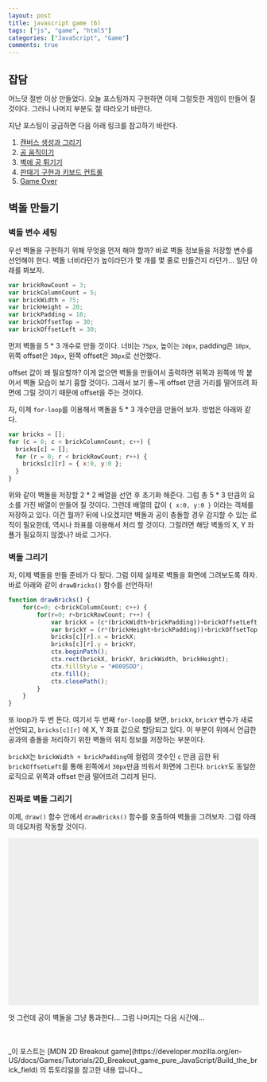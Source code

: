 ```yaml
---
layout: post
title: javascript game (6)
tags: ["js", "game", "html5"]
categories: ["JavaScript", "Game"]
comments: true
---
```


## 잡담

어느덧 절반 이상 만들었다. 오늘 포스팅까지 구현하면 이제 그럴듯한 게임이 만들어 질 것이다. 그러니 나머지 부분도 잘 따라오기 바란다.

지난 포스팅이 궁금하면 다음 아래 링크를 참고하기 바란다.

1. [캔버스 생성과 그리기](/2017/04/17/js-game-01/)
2. [공 움직이기](/2017/04/18/js-game-02/)
3. [벽에 공 튀기기](/2017/04/19/js-game-03/)
4. [판때기 구현과 키보드 컨트롤](/2017/04/20/js-game-04/)
5. [Game Over](/2017/04/21/js-game-05/)


## 벽돌 만들기

### 벽돌 변수 세팅

우선 벽돌을 구현하기 위해 무엇을 먼저 해야 할까? 바로 벽돌 정보들을 저장할 변수를 선언해야 한다. 벽돌 너비라던가 높이라던가 몇 개를 몇 줄로 만들건지 라던가... 일단 아래를 봐보자.

```javascript
var brickRowCount = 3;
var brickColumnCount = 5;
var brickWidth = 75;
var brickHeight = 20;
var brickPadding = 10;
var brickOffsetTop = 30;
var brickOffsetLeft = 30;
```

먼저 벽돌을 5 * 3 개수로 만들 것이다. 너비는 `75px`, 높이는 `20px`, padding은 `10px`, 위쪽 offset은 `30px`, 왼쪽 offset은 `30px`로 선언했다.

offset 값이 왜 필요할까? 이게 없으면 벽돌을 만들어서 출력하면 위쪽과 왼쪽에 딱 붙어서 벽돌 모습이 보기 흉할 것이다. 그래서 보기 좋~게 offset 만큼 거리를 떨어뜨려 화면에 그릴 것이기 때문에 offset을 주는 것이다.

자, 이제 `for-loop`를 이용해서 벽돌을 5 * 3 개수만큼 만들어 보자. 방법은 아래와 같다.

```javascript
var bricks = [];
for (c = 0; c < brickColumnCount; c++) {
  bricks[c] = [];
  for (r = 0; r < brickRowCount; r++) {
    bricks[c][r] = { x:0, y:0 };
  }
}
```

위와 같이 벽돌을 저장할 2 * 2 배열을 선언 후 초기화 해준다.  그럼 총 5 * 3 만큼의 요소를 가진 배열이 만들어 질 것이다. 그런데 배열의 값이 `{ x:0, y:0 }` 이라는 객체를 저장하고 있다. 이건 뭘까? 뒤에 나오겠지만 벽돌과 공이 충돌할 경우 감지할 수 있는 로직이 필요한데, 역시나 좌표를 이용해서 처리 할 것이다. 그럴려면 해당 벽돌의 X, Y 좌푤가 필요하지 않겠나? 바로 그거다.


### 벽돌 그리기

자, 이제 벽돌을 만들 준비가 다 됬다. 그럼 이제 실제로 벽돌을 화면에 그려보도록 하자. 바로 아래와 같이 `drawBricks()` 함수를 선언하자!

```javascript
function drawBricks() {
    for(c=0; c<brickColumnCount; c++) {
        for(r=0; r<brickRowCount; r++) {
            var brickX = (c*(brickWidth+brickPadding))+brickOffsetLeft;
            var brickY = (r*(brickHeight+brickPadding))+brickOffsetTop;
            bricks[c][r].x = brickX;
            bricks[c][r].y = brickY;
            ctx.beginPath();
            ctx.rect(brickX, brickY, brickWidth, brickHeight);
            ctx.fillStyle = "#0095DD";
            ctx.fill();
            ctx.closePath();
        }
    }
}
```

또 loop가 두 번 돈다. 여기서 두 번째 `for-loop`를 보면, `brickX`, `brickY` 변수가 새로 선언되고, `bricks[c][r]` 에 X, Y 좌표 값으로 할당되고 있다. 이 부분이 위에서 언급한 공과의 충돌을 처리하기 위한 벽돌의 위치 정보를 저장하는 부분이다.

`brickX`는 `brickWidth + brickPadding`에 컬럼의 갯수인 `c` 만큼 곱한 뒤 `brickOffsetLeft`를 통해 왼쪽에서 `30px`만큼 띄워서 화면에 그린다. `brickY`도 동일한 로직으로 위쪽과 offset 만큼 떨어뜨려 그리게 된다.

### 진짜로 벽돌 그리기

이제, `draw()` 함수 안에서 `drawBricks()` 함수를 호출하여 벽돌을 그려보자. 그럼 아래의 데모처럼 작동할 것이다.

<body>
<style>
  * {padding: 0; margin: 0; }
  canvas {background: #eee; display: block; margin: 0 auto;}
</style>
  <canvas id="myCanvas" width="480" height="320"></canvas>

<script>
var canvas = document.getElementById("myCanvas");
var ctx = canvas.getContext("2d");
var ballRadius = 10;
var x = canvas.width/2;
var y = canvas.height-30;
var dx = 2;
var dy = -2;
var paddleHeight = 10;
var paddleWidth = 75;
var paddleX = (canvas.width-paddleWidth)/2;
var rightPressed = false;
var leftPressed = false;

var brickRowCount = 3;
var brickColumnCount = 5;
var brickWidth = 75;
var brickHeight = 20;
var brickPadding = 10;
var brickOffsetTop = 30;
var brickOffsetLeft = 30;
var bricks = [];
for (c = 0; c < brickColumnCount; c++) {
  bricks[c] = [];
  for (r = 0; r < brickRowCount; r++) {
    bricks[c][r] = { x:0, y:0 };
  }
}

document.addEventListener("keydown", keyDownHandler, false);
document.addEventListener("keyup", keyUpHandler, false);

function keyDownHandler(e) {
    if(e.keyCode == 39) {
        rightPressed = true;
    }
    else if(e.keyCode == 37) {
        leftPressed = true;
    }
}
function keyUpHandler(e) {
    if(e.keyCode == 39) {
        rightPressed = false;
    }
    else if(e.keyCode == 37) {
        leftPressed = false;
    }
}

function drawBricks() {
    for(c=0; c<brickColumnCount; c++) {
        for(r=0; r<brickRowCount; r++) {
            var brickX = (c*(brickWidth+brickPadding))+brickOffsetLeft;
            var brickY = (r*(brickHeight+brickPadding))+brickOffsetTop;
            bricks[c][r].x = brickX;
            bricks[c][r].y = brickY;
            ctx.beginPath();
            ctx.rect(brickX, brickY, brickWidth, brickHeight);
            ctx.fillStyle = "#0095DD";
            ctx.fill();
            ctx.closePath();
        }
    }
}

function drawBall() {
    ctx.beginPath();
    ctx.arc(x, y, ballRadius, 0, Math.PI*2);
    ctx.fillStyle = "#0095DD";
    ctx.fill();
    ctx.closePath();
}
function drawPaddle() {
    ctx.beginPath();
    ctx.rect(paddleX, canvas.height-paddleHeight, paddleWidth, paddleHeight);
    ctx.fillStyle = "#0095DD";
    ctx.fill();
    ctx.closePath();
}

function draw() {
    ctx.clearRect(0, 0, canvas.width, canvas.height);
    drawBricks();
    drawBall();
    drawPaddle();

    if(x + dx > canvas.width-ballRadius || x + dx < ballRadius) {
        dx = -dx;
    }
    if(y + dy < ballRadius) {
        dy = -dy;
    }
    else if(y + dy > canvas.height-ballRadius) {
        if(x > paddleX && x < paddleX + paddleWidth) {
            dy = -dy;
        }
        else {
            <!-- alert("GAME OVER"); -->
            <!-- document.location.reload(); -->
            return;
        }
    }

    if(rightPressed && paddleX < canvas.width-paddleWidth) {
        paddleX += 7;
    }
    else if(leftPressed && paddleX > 0) {
        paddleX -= 7;
    }

    x += dx;
    y += dy;
}
setInterval(draw, 10);
</script>
</body>

엇 그런데 공이 벽돌을 그냥 통과한다... 그럼 나머지는 다음 시간에...

<br/>
<br/>
_이 포스트는 [MDN 2D Breakout game](https://developer.mozilla.org/en-US/docs/Games/Tutorials/2D_Breakout_game_pure_JavaScript/Build_the_brick_field) 의 튜토리얼을 참고한 내용 입니다._
